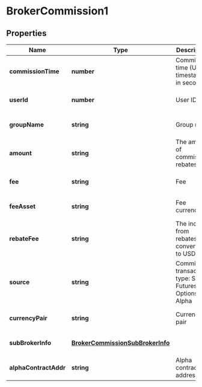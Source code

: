 # BrokerCommission1

## Properties

Name | Type | Description | Notes
------------ | ------------- | ------------- | -------------
**commissionTime** | **number** | Commission time (Unix timestamp in seconds) | [optional] [default to undefined]
**userId** | **number** | User ID | [optional] [default to undefined]
**groupName** | **string** | Group name | [optional] [default to undefined]
**amount** | **string** | The amount of commission rebates | [optional] [default to undefined]
**fee** | **string** | Fee | [optional] [default to undefined]
**feeAsset** | **string** | Fee currency | [optional] [default to undefined]
**rebateFee** | **string** | The income from rebates, converted to USDT | [optional] [default to undefined]
**source** | **string** | Commission transaction type: Spot, Futures, Options, Alpha | [optional] [default to undefined]
**currencyPair** | **string** | Currency pair | [optional] [default to undefined]
**subBrokerInfo** | [**BrokerCommissionSubBrokerInfo**](BrokerCommissionSubBrokerInfo.md) |  | [optional] [default to undefined]
**alphaContractAddr** | **string** | Alpha contract address | [optional] [default to undefined]

